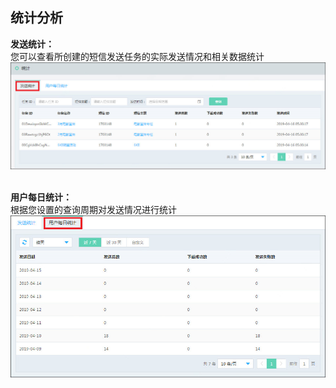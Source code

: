 ## 统计分析<br>

**发送统计：**<br>
您可以查看所创建的短信发送任务的实际发送情况和相关数据统计<br>
![发送统计](../../../../image/Cloud-Communication/Rich-Media-SMS/rms-018.png)<br><br>

**用户每日统计：**<br>
根据您设置的查询周期对发送情况进行统计<br>
![用户每日统计](../../../../image/Cloud-Communication/Rich-Media-SMS/rms-019.png)
